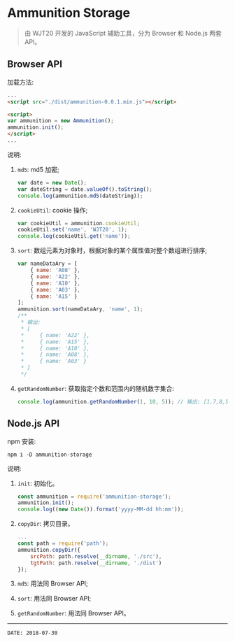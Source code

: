 
# Ammunition Storage #

> 由 WJT20 开发的 JavaScript 辅助工具，分为 Browser 和 Node.js 两套 API。

## Browser API ##

加载方法:

```html
...
<script src="./dist/ammunition-0.0.1.min.js"></script>

<script>
var ammunition = new Ammunition();
ammunition.init();
</script>
...
```

说明:

1. `md5`: md5 加密;

    ```js
    var date = new Date();
    var dateString = date.valueOf().toString();
    console.log(ammunition.md5(dateString));
    ```

2. `cookieUtil`: cookie 操作;

    ```js
    var cookieUtil = ammunition.cookieUtil;
    cookieUtil.set('name', 'WJT20', 1);
    console.log(cookieUtil.get('name'));
    ```

3. `sort`: 数组元素为对象时，根据对象的某个属性值对整个数组进行排序;

    ```js
    var nameDataAry = [
        { name: 'A08' },
        { name: 'A22' },
        { name: 'A10' },
        { name: 'A03' },
        { name: 'A15' }
    ];
    ammunition.sort(nameDataAry, 'name', 1);
    /**
     * 输出:
     * [
     *     { name: 'A22' },
     *     { name: 'A15' },
     *     { name: 'A10' },
     *     { name: 'A08' },
     *     { name: 'A03' }
     * ]
     */
    ```

4. `getRandomNumber`: 获取指定个数和范围内的随机数字集合:

    ```js
    console.log(ammunition.getRandomNumber(1, 10, 5)); // 输出: [1,7,8,5,10]
    ```

## Node.js API ##

npm 安装:

```
npm i -D ammunition-storage
```

说明:

1. `init`: 初始化。

    ```js
    const ammunition = require('ammunition-storage');
    ammunition.init();
    console.log((new Date()).format('yyyy-MM-dd hh:mm'));
    ```

2. `copyDir`: 拷贝目录。

    ```js
    ...
    const path = require('path');
    ammunition.copyDir({
        srcPath: path.resolve(__dirname, './src'),
        tgtPath: path.resolve(__dirname, './dist')    
    });
    ```

3. `md5`: 用法同 Browser API;

4. `sort`: 用法同 Browser API;

5. `getRandomNumber`: 用法同 Browser API。

---

```
DATE: 2018-07-30
```
